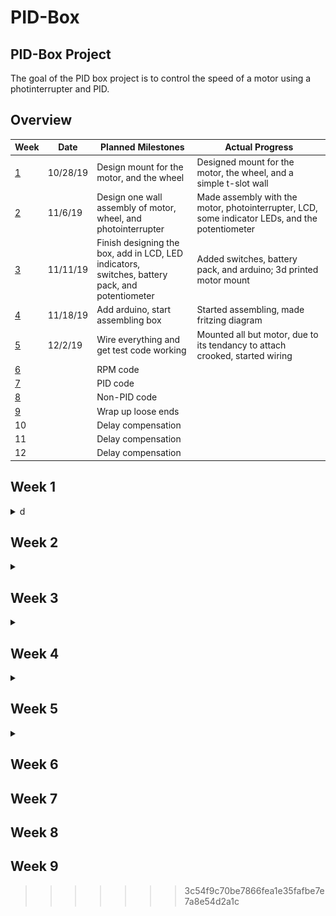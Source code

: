 
# PID-Box
## PID-Box Project <!--Temporary Title-->
The goal of the PID box project is to control the speed of a motor using a photinterrupter and PID.
## Overview
|Week|Date| Planned Milestones|Actual Progress|
|----| -- | ----------------- |--------|
|<a href="https://github.com/adent11/PID-Box/blob/master/README.md#week-1">1</a>|10/28/19|Design mount for the motor, and the wheel|Designed mount for the motor, the wheel, and a simple t-slot wall|
|<a href="https://github.com/adent11/PID-Box/blob/master/README.md#week-2">2</a>|11/6/19|Design one wall assembly of motor, wheel, and <br/>photointerrupter|Made assembly with the motor, photointerrupter, LCD, some indicator LEDs, and the potentiometer|
|<a href="https://github.com/adent11/PID-Box/blob/master/README.md#week-3">3</a>|11/11/19|Finish designing the box, add in LCD, LED indicators,<br/> switches, battery pack, and potentiometer|Added switches, battery pack, and arduino; 3d printed motor mount|
|<a href="https://github.com/adent11/PID-Box/blob/master/README.md#week-4">4</a>|11/18/19|Add arduino, start assembling box|Started assembling, made fritzing diagram|
|<a href="https://github.com/adent11/PID-Box/blob/master/README.md#week-5">5</a>|12/2/19|Wire everything and get test code working|Mounted all but motor, due to its tendancy to attach crooked, started wiring|
|<a href="https://github.com/adent11/PID-Box/blob/master/README.md#week-6">6</a>||RPM code||
|<a href="https://github.com/adent11/PID-Box/blob/master/README.md#week-7">7</a>||PID code||
|<a href="https://github.com/adent11/PID-Box/blob/master/README.md#week-8">8</a>||Non-PID code||
|<a href="https://github.com/adent11/PID-Box/blob/master/README.md#week-9">9</a>||Wrap up loose ends||
|10||Delay compensation||
|11||Delay compensation||
|12||Delay compensation||
## Week 1
<details><summary>d</summary>
<p>
  
* Designed mount for motor
* Designed wheel 
<br/>
<IMG SRC="Media/MotorMount1.PNG" width="273" height="200"> <IMG SRC="Media/InterruptWheel1.PNG" width="252" height="200"><IMG SRC="Media/MotorAssem1.PNG" width="231" height="200">
<br/>
On schedule
</p>
</details>
  
## Week 2
<details><summary></summary>
<p>
  
* Made sub-assembly of the motor, wheel, and photointerrupter

<br/>
<IMG SRC="Media/PhotointerrupterMotorSubassem11-6.PNG" width="273" height="200">

* Added a row of LEDs that will show the speed

<IMG SRC="Media/PIDBoxAssem11-8.PNG" width="335" height="200">
<br/> On schedule
</p>
</details>
  
## Week 3
<details><summary></summary>
<p>
  
* Added in the rest of the components
* 3d printed the motor mount
* Made drawing of all PID box walls
<IMG SRC="Media/PIDGif.gif" width="400" height="400">
<br/> On schedule
</p>
</details>
  
## Week 4
<details><summary></summary>
<p>
  
* Laser cut all walls
* Drilled to fix some holes that were the wrong size
* Recut a wall to have labels
* Started making fritzing diagram
On Schedule
</p>
</details>
  
## Week 5
<details><summary></summary>
<p>
  
* Got potentiometer and motor control working with test code
* Broke the wheel trying to put it on
* Made the hole in the wheel slightly wider and recut
* Having trouble attaching the motor and wheel straight
<br/>Behind due to delays in mounting motor 
</p>
</details>
  
## Week 6
## Week 7
## Week 8
## Week 9
>>>>>>> 3c54f9c70be7866fea1e35fafbe7e7a8e54d2a1c
